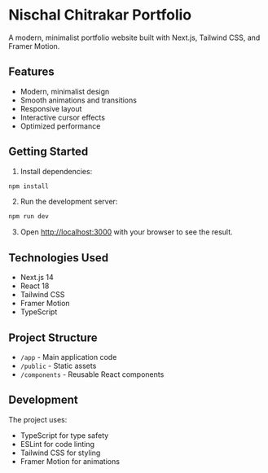 # Nischal Chitrakar Portfolio

A modern, minimalist portfolio website built with Next.js, Tailwind CSS, and Framer Motion.

## Features

- Modern, minimalist design
- Smooth animations and transitions
- Responsive layout
- Interactive cursor effects
- Optimized performance

## Getting Started

1. Install dependencies:
```bash
npm install
```

2. Run the development server:
```bash
npm run dev
```

3. Open [http://localhost:3000](http://localhost:3000) with your browser to see the result.

## Technologies Used

- Next.js 14
- React 18
- Tailwind CSS
- Framer Motion
- TypeScript

## Project Structure

- `/app` - Main application code
- `/public` - Static assets
- `/components` - Reusable React components

## Development

The project uses:
- TypeScript for type safety
- ESLint for code linting
- Tailwind CSS for styling
- Framer Motion for animations 